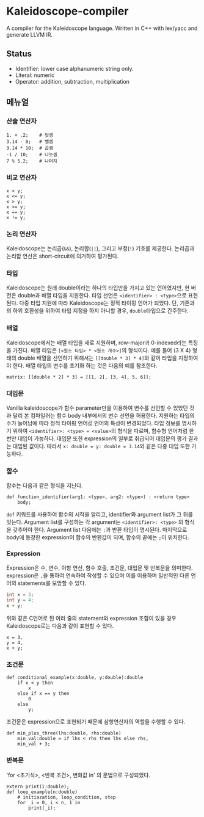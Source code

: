 # Kaleidoscope-compiler
A compiler for the Kaleidoscope language. Written in C++ with lex/yacc and generate LLVM IR.

## Status
* Identifier: lower case alphanumeric string only.
* Literal:  numeric
* Operator: addition, subtraction, multiplication

## 메뉴얼

### 산술 연산자
~~~
1. + .2;	# 덧셈
3.14 - 0;	# 뺄셈
3.14 * 10;	# 곱셈
-1 / 10;	# 나눗셈
7 % 5.2;	# 나머지
~~~

### 비교 연산자
~~~
x < y;
x <= y;
x > y;
x >= y;
x == y;
x != y;
~~~

### 논리 연산자
Kaleidoscope는 논리곱(`&&`), 논리합(`||`), 그리고 부정(`!`) 기호를 제공한다.
논리곱과 논리합 연산은 short-circuit에 의거하여 평가된다.

### 타입
Kaleidoscope는 원래 double이라는 하나의 타입만을 가지고 있는 언어였지만, 현 버전은 double과 배열 타입을 지원한다.
타입 선언은 `<identifier> : <type>`으로 표현된다.
다중 타입 지원에 따라 Kaleidoscope는 정적 타이핑 언어가 되었다.
단, 기존과의 하위 호환성을 위하여 타입 지정을 하지 아니할 경우, `double`타입으로 간주한다.

### 배열
Kaleidoscope에서는 배열 타입을 새로 지원하며, row-major과 0-indexed라는 특징을 가진다.
배열 타입은 `[<원소 타입> * <원소 개수>]`의 형식이다.
예를 들어 (3 X 4) 형태의 double 배열을 선언하기 위해서는 `[[double * 3] * 4]`와 같이 타입을 지정하여야 한다.
배열 타입의 변수를 초기화 하는 것은 다음의 예를 참조한다.
~~~
matrix: [[double * 2] * 3] = [[1, 2], [3, 4], 5, 6]];
~~~
### 대입문
Vanilla kaleidoscope가 함수 parameter만을 이용하여 변수를 선언할 수 있었던 것과 달리 본 컴파일러는 함수 body 내부에서의 변수 선언을 허용한다. 
지원하는 타입의 수가 늘어남에 따라 정적 타이핑 언어로 언어의 특성이 변경되었다.
타입 정보를 명시하기 위하여 `<identifier>: <type> = <value>`의 형식을 따르며, 함수형 언어처럼 한 번만 대입이 가능하다. 
대입문 또한 expression의 일부로 취급되어 대입문의 평가 결과는 대입된 값이다. 따라서 `x: double = y: double = 3.14`와 같은 다중 대입 또한 가능하다.

### 함수
함수는 다음과 같은 형식을 지닌다.
~~~
def function_identifier(arg1: <type>, arg2: <type>) : <return type>
	body;
~~~
`def` 키워드를 사용하여 함수의 시작을 알리고, identifier와 argument list가 그 뒤를 잇는다.
Argument list를 구성하는 각 argument는 `<identifier>: <type>` 의 형식을 갖추어야 한다.
Argument list 다음에는 `:`과 반환 타입이 명시된다.
마지막으로 body에 등장한 expression이 함수의 반환값이 되며, 함수의 끝에는 `;`이 위치한다.

### Expression
Expression은 수, 변수, 이항 연산, 함수 호출, 조건문, 대입문 및 반복문을 의미한다.
expression은 `,`을 통하여 연속하여 작성할 수 있으며 이를 이용하며 일반적인 다른 언어의 statements를 모방할 수 있다.
~~~c
int x = 3;
int y = 4;
x + y;
~~~
위와 같은 C언어로 된 여러 줄의 statement와 expression 조합이 있을 경우 Kaleidoscope로는 다음과 같이 표현할 수 있다.
~~~
x = 3,
y = 4,
x + y;
~~~

### 조건문
~~~
def conditional_example(x:double, y:double):double
	if x < y then
		x
	else if x == y then
		0
	else
		y;
~~~
조건문은 expression으로 표현되기 때문에 삼항연산자의 역할을 수행할 수 있다.
~~~
def min_plus_three(lhs:double, rhs:double)
	min_val:double = if lhs < rhs then lhs else rhs,
	min_val + 3;
~~~

### 반복문
'for <초기식>, <반복 조건>, 변화값 in' 의 문법으로 구성되었다.
~~~
extern print(i:double);
def loop_example(n:double)
	# initiazation, loop_condition, step
	for _i = 0, i < n, 1 in
		print(_i);
~~~
